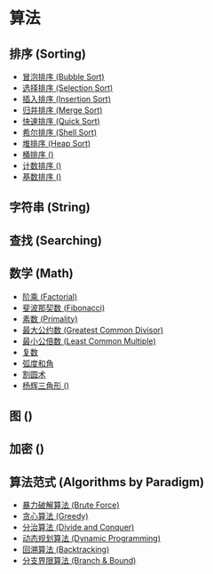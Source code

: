 



# 算法



## 排序 (Sorting)

* [冒泡排序 (Bubble Sort)](./sorting/bubble-sort/README.md)
* [选择排序 (Selection Sort)](./sorting/selection-sort/README.md)
* [插入排序 (Insertion Sort)](./sorting/insertion-sort/README.md)
* [归并排序 (Merge Sort)](./sorting/merge-sort/README.md)
* [快速排序 (Quick Sort)](./sorting/quick-sort/README.md)
* [希尔排序 (Shell Sort)](./sorting/shell-sort/README.md)
* [堆排序 (Heap Sort)](./sorting/heap-sort/README.md)
* [桶排序 ()]()
* [计数排序 ()]()
* [基数排序 ()]()

## 字符串 (String)

## 查找 (Searching)

## 数学 (Math)

* [阶乘 (Factorial)](./math/facotrial)
* [斐波那契数 (Fibonacci)](./math/fibonacci)
* [素数 (Primality)](./math/primality)
* [最大公约数 (Greatest Common Divisor)](./math/greatest-common-divisor)
* [最小公倍数 (Least Common Multiple)](./math/least-common-multiple)
* [复数]()
* [弧度和角]()
* [割圆术]()
* [杨辉三角形 ()]()


## 图 ()

## 加密 () 


## 算法范式 (Algorithms by Paradigm)

* [暴力破解算法 (Brute Force)]()
* [贪心算法 (Greedy)]()
* [分治算法 (Divide and Conquer)]()
* [动态规划算法 (Dynamic Programming)]()
* [回溯算法 (Backtracking)]()
* [分支界限算法 (Branch & Bound)]()